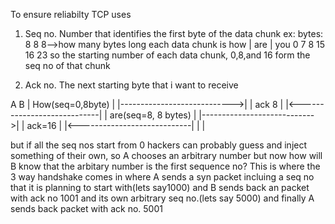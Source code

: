 To ensure reliabilty TCP uses

1. Seq no.
  Number that identifies the first byte of the data chunk
  ex:
  bytes: 8   8   8-->how many bytes long each data chunk is
        how | are  | you
      0   7 8  15 16    23
  so the starting number of each data chunk, 0,8,and 16 form the seq no of that chunk

2. Ack no.
  The next starting byte that i want to receive


  A                             B
  |  How(seq=0,8byte)           |
  |---------------------------->|
  |  ack 8                      |
  |<----------------------------|
  |   are(seq=8, 8 bytes)       |
  |---------------------------->|
  |   ack=16                    |
  |<----------------------------| 
  |                             |

  but if all the seq nos start from 0 hackers can probably guess and inject something of their own, so A chooses an arbitrary number but now how will B know that the arbitary number is the first sequence no? This is where the 3 way handshake comes in where A sends a syn packet incluing a seq no that it is planning to start with(lets say1000) and B sends back an packet with ack no 1001 and its own arbitrary seq no.(lets say 5000) and finally A sends back packet with ack no. 5001